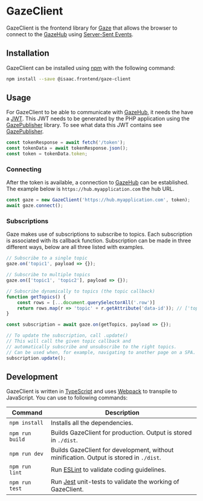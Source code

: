 # GazeClient

GazeClient is the frontend library for [Gaze](gaze.md) that allows the browser to connect to the [GazeHub](gazehub.md) using [Server-Sent Events](https://developer.mozilla.org/en-US/docs/Web/API/Server-sent_events/Using_server-sent_events).

## Installation

GazeClient can be installed using [npm](https://www.npmjs.com/) with the following command:

```bash
npm install --save @isaac.frontend/gaze-client
```

## Usage

For GazeClient to be able to communicate with [GazeHub](gazehub.md), it needs the have a [JWT](https://jwt.io/). This JWT needs to be generated by the PHP application using the [GazePublisher](gazepublisher.md) library. To see what data this JWT contains see [GazePublisher](gazepublisher.md).

```javascript
const tokenResponse = await fetch('/token');
const tokenData = await tokenResponse.json();
const token = tokenData.token;
```

### Connecting

After the token is available, a connection to [GazeHub](gazehub.md) can be established. The example below is `https://hub.myapplication.com` the hub URL.

```javascript
const gaze = new GazeClient('https://hub.myapplication.com', token);
await gaze.connect();
```

### Subscriptions

Gaze makes use of subscriptions to subscribe to topics. Each subscription is associated with its callback function. Subscription can be made in three different ways, below are all three listed with examples.

```javascript
// Subscribe to a single topic
gaze.on('topic1', payload => {});

// Subscribe to multiple topics
gaze.on(['topic1', 'topic2'], payload => {});

// Subscribe dynamically to topics (the topic callback)
function getTopics() {
	const rows = [...document.querySelectorAll('.row')]
	return rows.map(r => 'topic' + r.getAttribute('data-id')); // ['topic1', 'topic2', 'topic3']
}

const subscription = await gaze.on(getTopics, payload => {});

// To update the subscription, call .update()
// This will call the given topic callback and 
// automatically subscribe and unsubscribe to the right topics.
// Can be used when, for example, navigating to another page on a SPA.
subscription.update();
```

## Development

GazeClient is written in [TypeScript](https://www.typescriptlang.org/) and uses [Webpack](https://webpack.js.org/) to transpile to JavaScript. You can use to following commands:

| Command | Description |
| ------- | ----------- |
| `npm install` | Installs all the dependencies. |
| `npm run build` | Builds GazeClient for production. Output is stored in `./dist`. |
| `npm run dev` | Builds GazeClient for development, without minification. Output is stored in `./dist`. |
| `npm run lint` | Run [ESLint](https://eslint.org/) to validate coding guidelines. |
| `npm run test` | Run [Jest](https://jestjs.io/) unit-tests to validate the working of GazeClient. |
